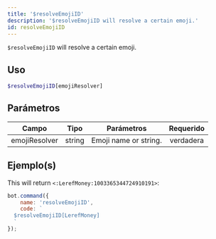 ```yaml
---
title: '$resolveEmojiID'
description: '$resolveEmojiID will resolve a certain emoji.'
id: resolveEmojiID
---
```


`$resolveEmojiID` will resolve a certain emoji.

## Uso

```php
$resolveEmojiID[emojiResolver]
```

## Parámetros

| Campo         | Tipo   | Parámetros            | Requerido |
| ------------- | ------ | --------------------- |:---------:|
| emojiResolver | string | Emoji name or string. | verdadera |

## Ejemplo(s)

This will return `<:LerefMoney:1003365344724910191>`:

```javascript
bot.command({
    name: 'resolveEmojiID',
    code: `
  $resolveEmojiID[LerefMoney]
  `
});
```
